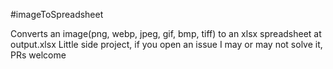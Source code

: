 #imageToSpreadsheet

Converts an image(png, webp, jpeg, gif, bmp, tiff) to an xlsx spreadsheet at output.xlsx
Little side project, if you open an issue I may or may not solve it, PRs welcome


